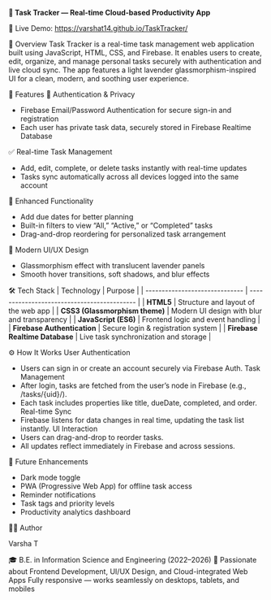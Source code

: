 **🌸 Task Tracker — Real-time Cloud-based Productivity App**

🔗 Live Demo: https://varshat14.github.io/TaskTracker/

🧠 Overview
Task Tracker is a real-time task management web application built using JavaScript, HTML, CSS, and Firebase.
It enables users to create, edit, organize, and manage personal tasks securely with authentication and live cloud sync.
The app features a light lavender glassmorphism-inspired UI for a clean, modern, and soothing user experience.

🚀 Features
🔐 Authentication & Privacy
 - Firebase Email/Password Authentication for secure sign-in and registration
 - Each user has private task data, securely stored in Firebase Realtime Database

✅ Real-time Task Management
 - Add, edit, complete, or delete tasks instantly with real-time updates
 - Tasks sync automatically across all devices logged into the same account

📅 Enhanced Functionality
 - Add due dates for better planning
 - Built-in filters to view “All,” “Active,” or “Completed” tasks
 - Drag-and-drop reordering for personalized task arrangement

💎 Modern UI/UX Design
 - Glassmorphism effect with translucent lavender panels
 - Smooth hover transitions, soft shadows, and blur effects

🛠️ Tech Stack
| Technology                     | Purpose                                     |
| ------------------------------ | ------------------------------------------- |
| **HTML5**                      | Structure and layout of the web app         |
| **CSS3 (Glassmorphism theme)** | Modern UI design with blur and transparency |
| **JavaScript (ES6)**           | Frontend logic and event handling           |
| **Firebase Authentication**    | Secure login & registration system          |
| **Firebase Realtime Database** | Live task synchronization and storage       |


⚙️ How It Works
User Authentication
 - Users can sign in or create an account securely via Firebase Auth.
Task Management
 - After login, tasks are fetched from the user’s node in Firebase (e.g., /tasks/{uid}/).
 - Each task includes properties like title, dueDate, completed, and order.
Real-time Sync
 - Firebase listens for data changes in real time, updating the task list instantly.
UI Interaction
 - Users can drag-and-drop to reorder tasks.
 - All updates reflect immediately in Firebase and across sessions.

🧩 Future Enhancements
 - Dark mode toggle
 - PWA (Progressive Web App) for offline task access
 - Reminder notifications
 - Task tags and priority levels
 - Productivity analytics dashboard

👩‍💻 Author

Varsha T

🎓 B.E. in Information Science and Engineering (2022–2026)
💼 Passionate about Frontend Development, UI/UX Design, and Cloud-integrated Web Apps
Fully responsive — works seamlessly on desktops, tablets, and mobiles

